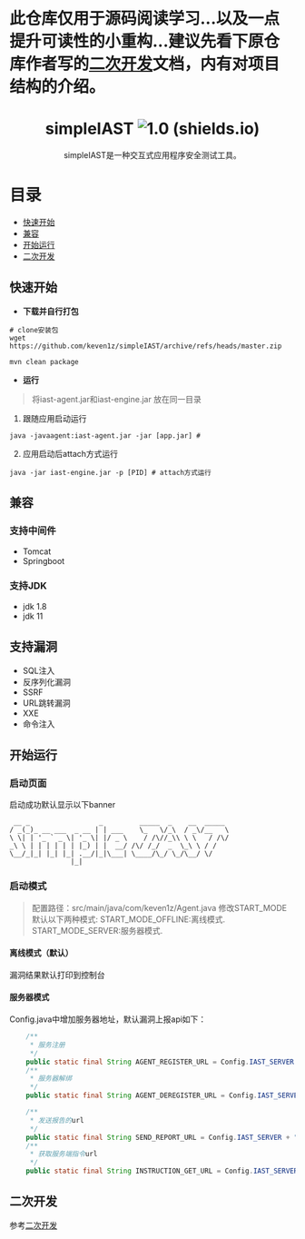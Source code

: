 # 此仓库仅用于源码阅读学习...以及一点提升可读性的小重构...建议先看下原仓库作者写的[二次开发](./二次开发.md)文档，内有对项目结构的介绍。



<div align="center">

#  simpleIAST  ![1.0 (shields.io)](https://img.shields.io/badge/1.0-brightgreen.svg)

</div>


<p align="center">
simpleIAST是一种交互式应用程序安全测试工具。
</p>

# 目录
- [快速开始](#快速开始)
- [兼容](#兼容)
- [开始运行](#开始运行)
- [二次开发](#二次开发)




## 快速开始

- **下载并自行打包**

```shell
# clone安装包
wget https://github.com/keven1z/simpleIAST/archive/refs/heads/master.zip

```

```shell
mvn clean package
```
- **运行**
>将iast-agent.jar和iast-engine.jar 放在同一目录

1. 跟随应用启动运行
```shell
java -javaagent:iast-agent.jar -jar [app.jar] # 
```

2. 应用启动后attach方式运行
```shell
java -jar iast-engine.jar -p [PID] # attach方式运行

```
## 兼容
### 支持中间件

* Tomcat
* Springboot

### 支持JDK
* jdk 1.8
* jdk 11

## 支持漏洞
* SQL注入
* 反序列化漏洞
* SSRF
* URL跳转漏洞
* XXE
* 命令注入

## 开始运行
### 启动页面
启动成功默认显示以下banner
```text
 __ _                 _         _____  _    __  _____ 
/ _(_)_ __ ___  _ __ | | ___    \_   \/_\  / _\/__   \
\ \| | '_ ` _ \| '_ \| |/ _ \    / /\//_\\ \ \   / /\/
_\ \ | | | | | | |_) | |  __/ /\/ /_/  _  \_\ \ / /   
\__/_|_| |_| |_| .__/|_|\___| \____/\_/ \_/\__/ \/    
               |_|                                    
```
### 启动模式
>配置路径：src/main/java/com/keven1z/Agent.java 修改START_MODE
> 默认以下两种模式:
>   START_MODE_OFFLINE:离线模式. 
>   START_MODE_SERVER:服务器模式.
#### 离线模式（默认）
漏洞结果默认打印到控制台

#### 服务器模式
Config.java中增加服务器地址，默认漏洞上报api如下：
```java
    /**
     * 服务注册
     */
    public static final String AGENT_REGISTER_URL = Config.IAST_SERVER + "/agent/register";
    /**
     * 服务器解绑
     */
    public static final String AGENT_DEREGISTER_URL = Config.IAST_SERVER + "/agent/deregister";

    /**
     * 发送报告的url
     */
    public static final String SEND_REPORT_URL = Config.IAST_SERVER + "/report/receive";
    /**
     * 获取服务端指令url
     */
    public static final String INSTRUCTION_GET_URL = Config.IAST_SERVER + "/instruction/get";
```

## 二次开发
参考[二次开发](./二次开发.md)